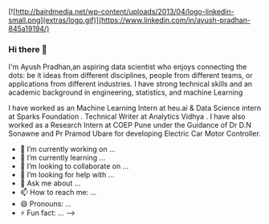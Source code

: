 

[![http://bairdmedia.net/wp-content/uploads/2013/04/logo-linkedin-small.png](extras/logo.gif)](https://www.linkedin.com/in/ayush-pradhan-845a19194/)
### Hi there 👋


I'm Ayush Pradhan,an aspiring data scientist who enjoys connecting the dots: be it ideas from different disciplines, people from different teams, or applications from different industries. I have strong technical skills and an academic background in engineering, statistics, and machine Learning

I have worked as an Machine Learning Intern at heu.ai & Data Science intern at Sparks Foundation . Technical Writer at Analytics Vidhya .
I have also worked as a Research Intern at COEP Pune under the Guidance of Dr D.N Sonawne and Pr Pramod Ubare for developing Electric Car Motor Controller.


- 🔭 I’m currently working on ...
- 🌱 I’m currently learning ...
- 👯 I’m looking to collaborate on ...
- 🤔 I’m looking for help with ...
- 💬 Ask me about ...
- 📫 How to reach me: ...
- 😄 Pronouns: ...
- ⚡ Fun fact: ...
-->
